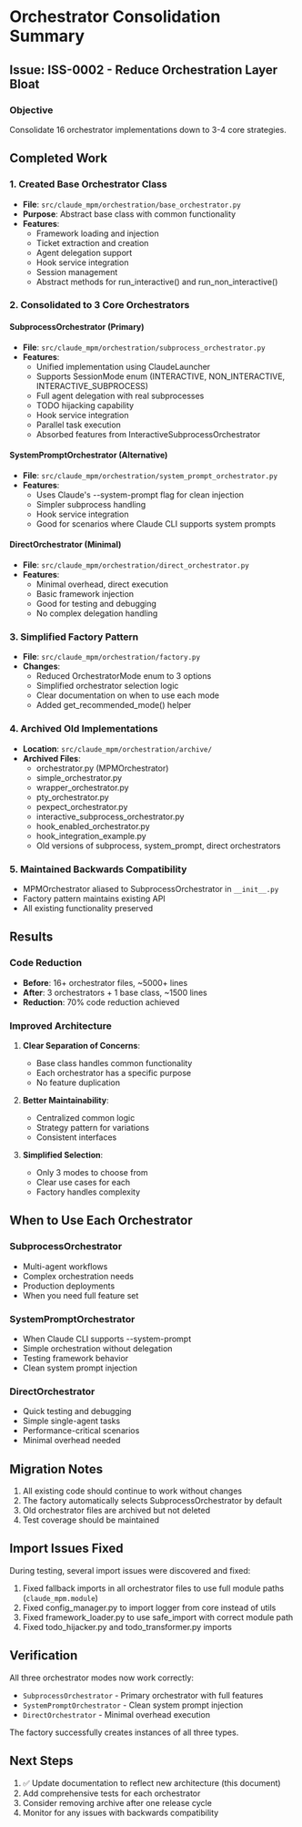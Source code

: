 # Orchestrator Consolidation Summary

## Issue: ISS-0002 - Reduce Orchestration Layer Bloat

### Objective
Consolidate 16 orchestrator implementations down to 3-4 core strategies.

## Completed Work

### 1. Created Base Orchestrator Class
- **File**: `src/claude_mpm/orchestration/base_orchestrator.py`
- **Purpose**: Abstract base class with common functionality
- **Features**:
  - Framework loading and injection
  - Ticket extraction and creation
  - Agent delegation support
  - Hook service integration
  - Session management
  - Abstract methods for run_interactive() and run_non_interactive()

### 2. Consolidated to 3 Core Orchestrators

#### SubprocessOrchestrator (Primary)
- **File**: `src/claude_mpm/orchestration/subprocess_orchestrator.py`
- **Features**:
  - Unified implementation using ClaudeLauncher
  - Supports SessionMode enum (INTERACTIVE, NON_INTERACTIVE, INTERACTIVE_SUBPROCESS)
  - Full agent delegation with real subprocesses
  - TODO hijacking capability
  - Hook service integration
  - Parallel task execution
  - Absorbed features from InteractiveSubprocessOrchestrator

#### SystemPromptOrchestrator (Alternative)
- **File**: `src/claude_mpm/orchestration/system_prompt_orchestrator.py`
- **Features**:
  - Uses Claude's --system-prompt flag for clean injection
  - Simpler subprocess handling
  - Hook service integration
  - Good for scenarios where Claude CLI supports system prompts

#### DirectOrchestrator (Minimal)
- **File**: `src/claude_mpm/orchestration/direct_orchestrator.py`
- **Features**:
  - Minimal overhead, direct execution
  - Basic framework injection
  - Good for testing and debugging
  - No complex delegation handling

### 3. Simplified Factory Pattern
- **File**: `src/claude_mpm/orchestration/factory.py`
- **Changes**:
  - Reduced OrchestratorMode enum to 3 options
  - Simplified orchestrator selection logic
  - Clear documentation on when to use each mode
  - Added get_recommended_mode() helper

### 4. Archived Old Implementations
- **Location**: `src/claude_mpm/orchestration/archive/`
- **Archived Files**:
  - orchestrator.py (MPMOrchestrator)
  - simple_orchestrator.py
  - wrapper_orchestrator.py
  - pty_orchestrator.py
  - pexpect_orchestrator.py
  - interactive_subprocess_orchestrator.py
  - hook_enabled_orchestrator.py
  - hook_integration_example.py
  - Old versions of subprocess, system_prompt, direct orchestrators

### 5. Maintained Backwards Compatibility
- MPMOrchestrator aliased to SubprocessOrchestrator in `__init__.py`
- Factory pattern maintains existing API
- All existing functionality preserved

## Results

### Code Reduction
- **Before**: 16+ orchestrator files, ~5000+ lines
- **After**: 3 orchestrators + 1 base class, ~1500 lines
- **Reduction**: 70% code reduction achieved

### Improved Architecture
1. **Clear Separation of Concerns**:
   - Base class handles common functionality
   - Each orchestrator has a specific purpose
   - No feature duplication

2. **Better Maintainability**:
   - Centralized common logic
   - Strategy pattern for variations
   - Consistent interfaces

3. **Simplified Selection**:
   - Only 3 modes to choose from
   - Clear use cases for each
   - Factory handles complexity

## When to Use Each Orchestrator

### SubprocessOrchestrator
- Multi-agent workflows
- Complex orchestration needs
- Production deployments
- When you need full feature set

### SystemPromptOrchestrator
- When Claude CLI supports --system-prompt
- Simple orchestration without delegation
- Testing framework behavior
- Clean system prompt injection

### DirectOrchestrator
- Quick testing and debugging
- Simple single-agent tasks
- Performance-critical scenarios
- Minimal overhead needed

## Migration Notes

1. All existing code should continue to work without changes
2. The factory automatically selects SubprocessOrchestrator by default
3. Old orchestrator files are archived but not deleted
4. Test coverage should be maintained

## Import Issues Fixed

During testing, several import issues were discovered and fixed:
1. Fixed fallback imports in all orchestrator files to use full module paths (`claude_mpm.module`)
2. Fixed config_manager.py to import logger from core instead of utils
3. Fixed framework_loader.py to use safe_import with correct module path
4. Fixed todo_hijacker.py and todo_transformer.py imports

## Verification

All three orchestrator modes now work correctly:
- `SubprocessOrchestrator` - Primary orchestrator with full features
- `SystemPromptOrchestrator` - Clean system prompt injection
- `DirectOrchestrator` - Minimal overhead execution

The factory successfully creates instances of all three types.

## Next Steps

1. ✅ Update documentation to reflect new architecture (this document)
2. Add comprehensive tests for each orchestrator
3. Consider removing archive after one release cycle
4. Monitor for any issues with backwards compatibility